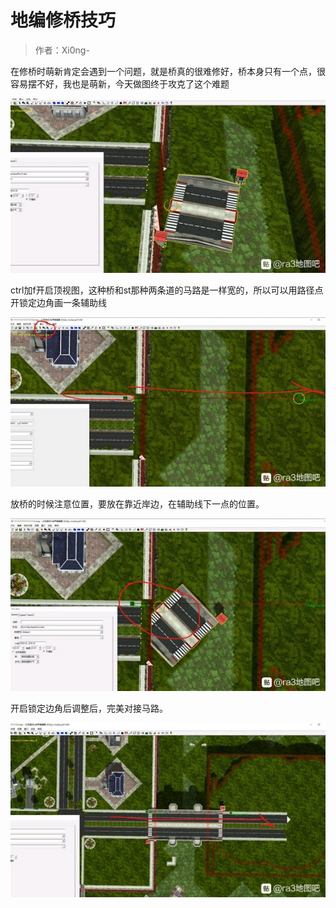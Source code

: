 # 地编修桥技巧

>作者：Xi0ng-

在修桥时萌新肯定会遇到一个问题，就是桥真的很难修好，桥本身只有一个点，很容易摆不好，我也是萌新，今天做图终于攻克了这个难题

![img.png](./img.png)

ctrl加f开启顶视图，这种桥和st那种两条道的马路是一样宽的，所以可以用路径点开锁定边角画一条辅助线

![img_1.png](./img_1.png)

放桥的时候注意位置，要放在靠近岸边，在辅助线下一点的位置。

![img_2.png](./img_2.png)

开启锁定边角后调整后，完美对接马路。

![img_3.png](./img_3.png)

